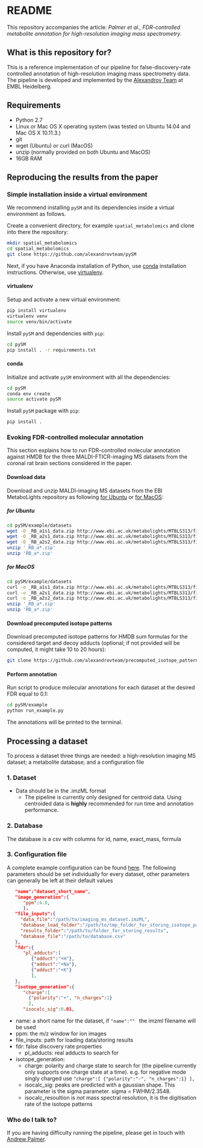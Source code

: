 # README #
This repository accompanies the article: *Palmer et al., FDR-controlled metabolite annotation for high-resolution imaging mass spectrometry*.

## What is this repository for? ##
This is a reference implementation of our pipeline for false-discovery-rate controlled annotation of high-resolution imaging mass spectrometry data. The pipeline is developed and implemented by the [Alexandrov Team](http://www.embl.de/research/units/scb/alexandrov/) at EMBL Heidelberg.

## Requirements

* Python 2.7
* Linux or Mac OS X operating system (was tested on Ubuntu 14.04 and Mac OS X 10.11.3.)
* git
* wget (Ubuntu) or curl (MacOS) 
* unzip (normally provided on both Ubuntu and MacOS)
* 16GB RAM

## Reproducing the results from the paper ##

### Simple installation inside a virtual environment ###
We recommend installing `pySM` and its dependencies inside a virtual environment as follows.

Create a convenient directory, for example `spatial_metabolomics` and clone into there the repository:
```bash
mkdir spatial_metabolomics
cd spatial_metabolomics
git clone https://github.com/alexandrovteam/pySM
```

Next, if you have Anaconda installation of Python, use [conda](#conda) installation instructions.
Otherwise, use [virtualenv](#virtualenv).

#### virtualenv

Setup and activate a new virtual environment:
```bash
pip install virtualenv
virtualenv venv
source venv/bin/activate
```

Install `pySM` and dependencies with `pip`:
```bash
cd pySM
pip install . -r requirements.txt
```

#### conda

Initialize and activate `pySM` environment with all the dependencies:
```bash
cd pySM
conda env create
source activate pySM
```

Install `pySM` package with `pip`:
```bash
pip install .
```

### Evoking FDR-controlled molecular annotation ###

This section explains how to run FDR-controlled molecular annotation against HMDB for the three MALDI-FTICR-imaging MS datasets from the coronal rat brain sections considered in the paper.

#### Download data ####
Download and unzip MALDI-imaging MS datasets from the EBI MetaboLights repository as following [for Ubuntu](#for-Ubuntu) or [for MacOS](#for-MacOS):

##### for Ubuntu ###
```bash
cd pySM/example/datasets
wget -O _RB_a1s1_data.zip http://www.ebi.ac.uk/metabolights/MTBLS313/files/RB_a1s1_data.zip?token=11e11f8d-789d-47e4-83ed-01f4eb768cb6
wget -O _RB_a2s1_data.zip http://www.ebi.ac.uk/metabolights/MTBLS313/files/RB_a2s1_data.zip?token=11e11f8d-789d-47e4-83ed-01f4eb768cb6
wget -O _RB_a2s2_data.zip http://www.ebi.ac.uk/metabolights/MTBLS313/files/RB_a2s2_data.zip?token=11e11f8d-789d-47e4-83ed-01f4eb768cb6
unzip '_RB_a*.zip'
unzip 'RB_a*.zip'
```

##### for MacOS #####
```bash
cd pySM/example/datasets
curl -o _RB_a1s1_data.zip http://www.ebi.ac.uk/metabolights/MTBLS313/files/RB_a1s1_data.zip?token=11e11f8d-789d-47e4-83ed-01f4eb768cb6
curl -o _RB_a2s1_data.zip http://www.ebi.ac.uk/metabolights/MTBLS313/files/RB_a2s1_data.zip?token=11e11f8d-789d-47e4-83ed-01f4eb768cb6
curl -o _RB_a2s2_data.zip http://www.ebi.ac.uk/metabolights/MTBLS313/files/RB_a2s2_data.zip?token=11e11f8d-789d-47e4-83ed-01f4eb768cb6
unzip '_RB_a*.zip'
unzip 'RB_a*.zip'
```

#### Download precomputed isotope patterns ####
Download precomputed isotope patterns for HMDB sum formulas for the considered target and decoy adducts (optional; if not provided will be computed, it might take 10 to 20 hours):

```bash
git clone https://github.com/alexandrovteam/precomputed_isotope_patterns pySM/example/precomputed_isotope_patterns
```

#### Perform annotation ####

Run script to produce molecular annotations for each dataset at the desired FDR equal to 0.1:
```bash
cd pySM/example
python run_example.py
```

The annotations will be printed to the terminal.





## Processing a dataset ##
To process a dataset three things are needed: a high-resolution imaging MS dataset; a metabolite database; and a configuration file

### 1. Dataset ###
* Data should be in the .imzML format
    * The pipeline is currently only designed for centroid data. Using centroided data is **highly** recommended for run time and annotation performance.

### 2. Database ###
The database is a csv with columns for id, name, exact_mass, formula

### 3. Configuration file ###
A complete example configuration can be found [here](https://github.com/alexandrovteam/pySM/blob/master/pySM/example/example_config.json).
The following parameters should be set individually for every dataset, other parameters can generally be left at their default values

```json
   "name":"dataset_short_name",
   "image_generation":{
      "ppm":4.0,
      },
   "file_inputs":{
     "data_file":"/path/to/imaging_ms_dataset.imzML",
     "database_load_folder":"/path/to/tmp_folder_for_storing_isotope_patterns",
     "results_folder":"/path/to/folder_for_storing_results",
     "database_file":"/path/to/database.csv"
   },
   "fdr":{
      "pl_adducts":[
         {"adduct":"+H"},
         {"adduct":"+Na"},
         {"adduct":"+K"}
         ],
   },
   "isotope_generation":{
      "charge":[
        {"polarity":"+", "n_charges":1}
        ],
      "isocalc_sig":0.01,
```
* name: a short name for the dataset, if ```"name":"" ``` the imzml filename will be used
* ppm: the m/z window for ion images
* file_inputs: path for loading data/storing results
* fdr: false discovery rate properties
  * pl_adducts: real adducts to search for
* isotope_generation:
  * charge: polarity and charge state to search for (the pipeline currently only supports one charge state at a time). e.g. for negative mode singly charged use ```"charge":[
        {"polarity":"-", "n_charges":1}
        ],```
  * isocalc_sig: peaks are predicted with a gaussian shape. This parameter is the sigma parameter. sigma = FWHM/2.3548.
  * isocalc_resoultion is *not* mass spectral resolution, it is the digitisation rate of the isotope patterns


### Who do I talk to? ###
If you are having difficulty running the pipeline, please get in touch with [Andrew Palmer](andrew.palmer@embl.de).

